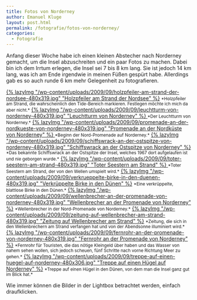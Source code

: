 ```yaml
---
title: Fotos von Norderney
author: Emanuel Kluge
layout: post.html
permalink: /fotografie/fotos-von-norderney/
categories:
  - Fotografie
---
```


Anfang dieser Woche habe ich einen kleinen Abstecher nach Norderney gemacht, um die Insel abzuschreiten und ein paar Fotos zu machen. Dabei bin ich dem Irrtum erlegen, die Insel sei 7 bis 8 km lang. Sie ist jedoch 14 km lang, was ich am Ende irgendwie in meinen Füßen gespürt habe. Allerdings gab es so auch runde 6 km mehr Gelegenheit zu fotografieren.

<a href="/wp-content/uploads/2009/09/holzpfeiler-am-strand-der-nordsee.jpg" rel="lightbox">
  {% lazyImg "/wp-content/uploads/2009/09/holzpfeiler-am-strand-der-nordsee-480x319.jpg" "Holzpfeiler am Strand der Nordsee" %}</a>  
<small>*Holzpfeiler am Strand, die wahrscheinlich den Tide-Bereich markieren. Festlegen möchte ich mich da aber nicht.*</small>

<a href="/wp-content/uploads/2009/09/leuchtturm-von-norderney.jpg" rel="lightbox">
  {% lazyImg "/wp-content/uploads/2009/09/leuchtturm-von-norderney-480x319.jpg" "Leuchtturm von Norderney" %}
</a>  
<small>*Der Leuchtturm von Norderney.*</small>

<a href="/wp-content/uploads/2009/09/promenade-an-der-nordkueste-von-norderney.jpg" rel="lightbox">
  {% lazyImg "/wp-content/uploads/2009/09/promenade-an-der-nordkueste-von-norderney-480x319.jpg" "Promenade an der Nordküste von Norderney" %}
</a>  
<small>*Beginn der Nord-Promenade auf Norderney.*</small>

<a href="/wp-content/uploads/2009/09/schiffswrack-an-der-ostspitze-von-norderney.jpg" rel="lightbox">
  {% lazyImg "/wp-content/uploads/2009/09/schiffswrack-an-der-ostspitze-von-norderney-480x319.jpg" "Schiffswrack an der Ostspitze von Norderney" %}
</a>  
<small>*Das bekannte Schiffswrack an der Ostspitze der Insel, welches 1967 dort aufgelaufen ist und nie geborgen wurde.*</small>

<a href="/wp-content/uploads/2009/09/toter-seestern-am-strand.jpg" rel="lightbox">
  {% lazyImg "/wp-content/uploads/2009/09/toter-seestern-am-strand-480x319.jpg" "Toter Seestern am Strand" %}
</a>  
<small>*Toter Seestern am Strand, der von den Wellen umspielt wird.*</small>

<a href="/wp-content/uploads/2009/09/verkrueppelte-birke-in-den-duenen.jpg" rel="lightbox">
  {% lazyImg "/wp-content/uploads/2009/09/verkrueppelte-birke-in-den-duenen-480x319.jpg" "Verkrüppelte Birke in den Dünen" %}</a>  
<small>*Eine verkrüppelte, blattlose Birke in den Dünen.*</small>

<a href="/wp-content/uploads/2009/09/wellenbrecher-an-der-promenade-von-norderney.jpg" rel="lightbox">
  {% lazyImg "/wp-content/uploads/2009/09/wellenbrecher-an-der-promenade-von-norderney-480x319.jpg" "Wellenbrecher an der Promenade von Norderney" %}</a>  
<small>*Wellenbrecher in der Nord-Promenade von Norderney.*</small>

<a href="/wp-content/uploads/2009/09/zeitung-auf-wellenbrecher-am-strand.jpg" rel="lightbox">
  {% lazyImg "/wp-content/uploads/2009/09/zeitung-auf-wellenbrecher-am-strand-480x319.jpg" "Zeitung auf Wellenbrecher am Strand" %}</a>  
<small>*Zeitung, die sich in den Wellenbrechern am Strand verfangen hat und von der Abendsonne illuminiert wird.*</small>

<a href="/wp-content/uploads/2009/09/fernrohr-an-der-promenade-von-norderney.jpg" rel="lightbox">
  {% lazyImg "/wp-content/uploads/2009/09/fernrohr-an-der-promenade-von-norderney-480x319.jpg" "Fernrohr an der Promenade von Norderney" %}</a>  
<small>*Fernrohr für Touristen, die das nötige Kleingeld über haben und das Wasser von nahem sehen wollen, sich jedoch scheuen, fünf Schritte nach vorne Richtung Meer zu gehen.*</small>

<a href="/wp-content/uploads/2009/09/treppe-auf-einen-huegel-auf-norderney.jpg" rel="lightbox">
  {% lazyImg "/wp-content/uploads/2009/09/treppe-auf-einen-huegel-auf-norderney-480x306.jpg" "Treppe auf einen Hügel auf Norderney" %}</a>  
<small>*Treppe auf einen Hügel in den Dünen, von dem man die Insel ganz gut im Blick hat.*</small>

Wie immer können die Bilder in der Lightbox betrachtet werden, einfach draufklicken.
